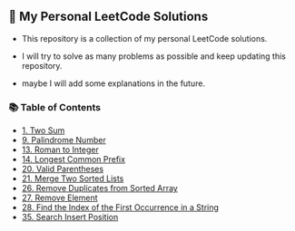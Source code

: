 ## 🌟 My Personal LeetCode Solutions

- This repository is a collection of my personal LeetCode solutions.
- I will try to solve as many problems as possible and keep updating this repository.

- maybe I will add some explanations in the future.

### 📚 Table of Contents

- [1. Two Sum](/1.%20Two%20Sum)
- [9. Palindrome Number](/9.%20Palindrome%20Number)
- [13. Roman to Integer](/13.%20Roman%20to%20Integer)
- [14. Longest Common Prefix](/14.%20Longest%20Common%20Prefix)
- [20. Valid Parentheses](/20.%20Valid%20Parentheses)
- [21. Merge Two Sorted Lists](/21.%20Merge%20Two%20Sorted%20Lists)
- [26. Remove Duplicates from Sorted Array](/26.%20Remove%20Duplicates%20from%20Sorted%20Array)
- [27. Remove Element](/27.%20Remove%20Element)
- [28. Find the Index of the First Occurrence in a String](/28.%20Find%20the%20Index%20of%20the%20First%20Occurrence%20in%20a%20String)
- [35. Search Insert Position](/35.%20Search%20Insert%20Position)

